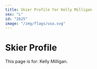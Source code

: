 ```yaml
---
title: Skier Profile for Kelly Milligan
sex: "L"
id: "2625"
image: "/img/flags/usa.svg" 
---
```


# Skier Profile

This page is for: Kelly Milligan.
    